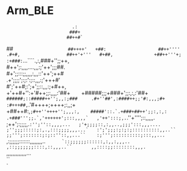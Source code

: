 # Arm_BLE
                            .:    
                           ###+   
                          ##++#`  
 ##`                     ##++++'  
 +##:                   ##++''''  
 .#+#,                 ##++'+'''  
  #+##,               +##++'''+;  
  :+###: `...````.,:,###+'';;++,  
   #++';:,,,,....,,,:;'++';;;##.  
   #+';;:::;;,,,,:,,,::'++';++#   
   .+';;;;';:;:':;::,,,:;'+++#'   
    #';'++#;:';+';;::,,,:;+#++,   
    +'++#+'':+'#++;;:,,,,:'##+`   
   `+#####;;;+###+';;:,:,:'##+    
   `######;::#####++'';,,:;###    
   .#+''##',:####++;;'#:,,,;#+    
   :#+++##,`.'#++++;++++;:,,;+    
   +##++#:,``;#++''++++'';,,,:,   
   #####'::.`.+###+##++';;:,:,:   
  .+###''';;.`,'++++++';:::,,,,`  
  ,'++':::;,.``.''+'''';::,,,,,.  
  ;++';:;;;;,.```:'';''::,,,,...  
  ;'+;;;;::,:,,..,;;;':::,,,....  
  ;'';;;:::::;:,.,:::;;;;,,,...`  
  :';';;;:;:;:;::::::::::,,..``   
  ;;''';:::::::;:;::''::,,...``   
  :;''';::::::::::;:::,,...```    
  ,:;;;;;;:::::::,,,,,,,,..``     
  `::;;;;;;::::::,:,,:,,,..``     
   `,::;;;;;;;::::,::,,,..``      
     ,,::::;;::::::::,,,.`        
        ,,,,,,,,,,,,,...          
              ``                  
 `                                
